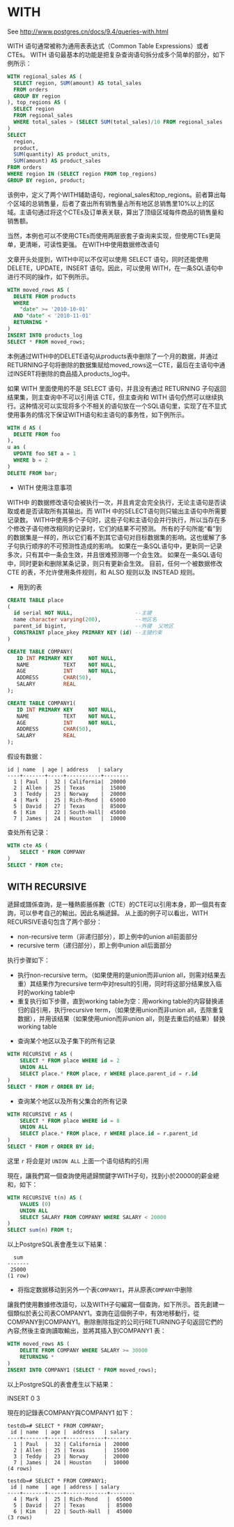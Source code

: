 # WITH

See http://www.postgres.cn/docs/9.4/queries-with.html

WITH 语句通常被称为通用表表达式（Common Table Expressions）或者CTEs。
WITH 语句最基本的功能是把复杂查询语句拆分成多个简单的部分，如下例所示：

```sql
WITH regional_sales AS (
  SELECT region, SUM(amount) AS total_sales
  FROM orders
  GROUP BY region
), top_regions AS (
  SELECT region
  FROM regional_sales
  WHERE total_sales > (SELECT SUM(total_sales)/10 FROM regional_sales
)
SELECT
  region,
  product,
  SUM(quantity) AS product_units,
  SUM(amount) AS product_sales
FROM orders
WHERE region IN (SELECT region FROM top_regions)
GROUP BY region, product;
```
该例中，定义了两个WITH辅助语句，regional_sales和top_regions。前者算出每个区域的总销售量，后者了查出所有销售量占所有地区总销售里10%以上的区域。主语句通过将这个CTEs及订单表关联，算出了顶级区域每件商品的销售量和销售额。

当然，本例也可以不使用CTEs而使用两层嵌套子查询来实现，但使用CTEs更简单，更清晰，可读性更强。
在WITH中使用数据修改语句

文章开头处提到，WITH中可以不仅可以使用 SELECT 语句，同时还能使用 DELETE，UPDATE，INSERT 语句。因此，可以使用 WITH，在一条SQL语句中进行不同的操作，如下例所示。
```sql
WITH moved_rows AS (
  DELETE FROM products
  WHERE
    "date" >= '2010-10-01'
  AND "date" < '2010-11-01'
  RETURNING *
)
INSERT INTO products_log
SELECT * FROM moved_rows;
```
本例通过WITH中的DELETE语句从products表中删除了一个月的数据，并通过RETURNING子句将删除的数据集赋给moved_rows这一CTE，最后在主语句中通过INSERT将删除的商品插入products_log中。

如果 WITH 里面使用的不是 SELECT 语句，并且没有通过 RETURNING 子句返回结果集，则主查询中不可以引用该 CTE，但主查询和 WITH 语句仍然可以继续执行。这种情况可以实现将多个不相关的语句放在一个SQL语句里，实现了在不显式使用事务的情况下保证WITH语句和主语句的事务性，如下例所示。

```sql
WITH d AS (
  DELETE FROM foo
),
u as (
  UPDATE foo SET a = 1
  WHERE b = 2
)
DELETE FROM bar;
```

* WITH 使用注意事项

WITH中 的数据修改语句会被执行一次，并且肯定会完全执行，无论主语句是否读取或者是否读取所有其输出。而 WITH 中的SELECT语句则只输出主语句中所需要记录数。
WITH中使用多个子句时，这些子句和主语句会并行执行，所以当存在多个修改子语句修改相同的记录时，它们的结果不可预测。
 所有的子句所能“看”到的数据集是一样的，所以它们看不到其它语句对目标数据集的影响。这也缓解了多子句执行顺序的不可预测性造成的影响。
如果在一条SQL语句中，更新同一记录多次，只有其中一条会生效，并且很难预测哪一个会生效。
如果在一条SQL语句中，同时更新和删除某条记录，则只有更新会生效。
目前，任何一个被数据修改 CTE 的表，不允许使用条件规则，和 ALSO 规则以及 INSTEAD 规则。


* 用到的表

```sql
CREATE TABLE place
(
  id serial NOT NULL,                    --主键
  name character varying(200),           --地区名
  parent_id bigint,                      --外键  父地区
  CONSTRAINT place_pkey PRIMARY KEY (id) --主键约束
)

CREATE TABLE COMPANY(
   ID INT PRIMARY KEY     NOT NULL,
   NAME           TEXT    NOT NULL,
   AGE            INT     NOT NULL,
   ADDRESS        CHAR(50),
   SALARY         REAL
);

CREATE TABLE COMPANY1(
   ID INT PRIMARY KEY     NOT NULL,
   NAME           TEXT    NOT NULL,
   AGE            INT     NOT NULL,
   ADDRESS        CHAR(50),
   SALARY         REAL
);
```

假设有数据：
```text
id | name  | age | address   | salary
----+-------+-----+-----------+--------
  1 | Paul  |  32 | California|  20000
  2 | Allen |  25 | Texas     |  15000
  3 | Teddy |  23 | Norway    |  20000
  4 | Mark  |  25 | Rich-Mond |  65000
  5 | David |  27 | Texas     |  85000
  6 | Kim   |  22 | South-Hall|  45000
  7 | James |  24 | Houston   |  10000
```

查处所有记录：
```sql
WITH cte AS ( 
	SELECT * FROM COMPANY
) 
SELECT * FROM cte;
```

## WITH RECURSIVE

遞歸或譜係查詢，是一種熱膨脹係數（CTE）的CTE可以引用本身，即一個具有查詢，可以參考自己的輸出。因此名稱遞歸。
从上面的例子可以看出，WITH RECURSIVE语句包含了两个部分：

- non-recursive term（非递归部分），即上例中的union all前面部分
- recursive term（递归部分），即上例中union all后面部分

执行步骤如下：

- 执行non-recursive term。（如果使用的是union而非union all，则需对结果去重）其结果作为recursive term中对result的引用，同时将这部分结果放入临时的working table中
- 重复执行如下步骤，直到working table为空：用working table的内容替换递归的自引用，执行recursive term，（如果使用union而非union all，去除重复数据），并用该结果（如果使用union而非union all，则是去重后的结果）替换working table


* 查询某个地区以及子集下的所有记录

```sql
WITH RECURSIVE r AS ( 
	SELECT * FROM place WHERE id = 2
	UNION ALL 
	SELECT place.* FROM place, r WHERE place.parent_id = r.id 
) 
SELECT * FROM r ORDER BY id;
```

* 查询某个地区以及所有父集合的所有记录

```sql
WITH RECURSIVE r AS ( 
	SELECT * FROM place WHERE id = 8
	UNION ALL 
	SELECT place.* FROM place, r WHERE place.id = r.parent_id 
) 
SELECT * FROM r ORDER BY id;
```

这里 `r` 将会是对 `UNION ALL` 上面一个语句结构的引用

現在，讓我們寫一個查詢使用遞歸關鍵字WITH子句，找到小於20000的薪金總和，如下：

```sql
WITH RECURSIVE t(n) AS (
    VALUES (0)
    UNION ALL
    SELECT SALARY FROM COMPANY WHERE SALARY < 20000
)
SELECT sum(n) FROM t;
```

以上PostgreSQL表會產生以下結果：
```text
  sum
-------
 25000
(1 row)
```

* 将指定数据移动到另外一个表`COMPANY1`，并从原表`COMPANY`中删除

讓我們使用數據修改語句，以及WITH子句編寫一個查詢，如下所示。首先創建一個類似於表公司表COMPANY1。查詢在這個例子中，有效地移動行，從COMPANY到COMPANY1。刪除刪除指定的公司行RETURNING子句返回它們的內容;然後主查詢讀取輸出，並將其插入到COMPANY1 表：

```sql
WITH moved_rows AS (
    DELETE FROM COMPANY WHERE SALARY >= 30000
    RETURNING *
)
INSERT INTO COMPANY1 (SELECT * FROM moved_rows);
```
 以上PostgreSQL的表會產生以下結果：

INSERT 0 3

現在的記錄表COMPANY與COMPANY1 如下： 
```text
testdb=# SELECT * FROM COMPANY;
 id | name  | age |  address   | salary
----+-------+-----+------------+--------
  1 | Paul  |  32 | California |  20000
  2 | Allen |  25 | Texas      |  15000
  3 | Teddy |  23 | Norway     |  20000
  7 | James |  24 | Houston    |  10000
(4 rows)
```
```text
testdb=# SELECT * FROM COMPANY1;
 id | name  | age | address | salary
----+-------+-----+-------------+--------
  4 | Mark  |  25 | Rich-Mond   |  65000
  5 | David |  27 | Texas       |  85000
  6 | Kim   |  22 | South-Hall  |  45000
(3 rows)
```